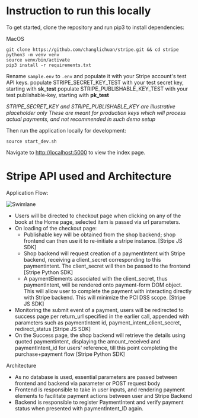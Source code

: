 # Instruction to run this locally
To get started, clone the repository and run pip3 to install dependencies:

MacOS

```
git clone https://github.com/changlichuan/stripe.git && cd stripe
python3 -m venv venv
source venv/bin/activate
pip3 install -r requirements.txt
```

Rename `sample.env` to `.env` and populate it with your Stripe account's test API keys.
populate STRIPE_SECRET_KEY_TEST with your test secret key, starting with **sk_test**
populate STRIPE_PUBLISHABLE_KEY_TEST with your test publishable-key, starting with **pk_test**

*STRIPE_SECRET_KEY and STRIPE_PUBLISHABLE_KEY are illustrative placeholder only*
*These are meant for production keys which will process actual payments, and not recommended in such demo setup*

Then run the application locally for development:
```
source start_dev.sh
```

Navigate to [http://localhost:5000](http://localhost:5000) to view the index page.


# Stripe API used and Architecture
Application Flow: 

![Swimlane](https://static.swimlanes.io/21cdd598f44d963658ab2d07e027078e.png)

- Users will be directed to checkout page when clicking on any of the book at the Home page, selected item is passed via url parameters.
- On loading of the checkout page: 
  - Publishable key will be obtained from the shop backend; shop frontend can then use it to re-initiate a stripe instance. [Stripe JS SDK]
  - Shop backend will request creation of a paymentIntent with Stripe backend, receiving a client_secret corresponding to this paymentintent. The client_secret will then be passed to the frontend [Stripe Python SDK]
  - A paymentElements associated with the client_secret, thus paymentIntent, will be rendered onto payment-form DOM object. This will allow user to complete the payment with interacting directly with Stripe backend. This will minimize the PCI DSS scope.  [Stripe JS SDK]
- Monitoring the submit event of a payment, users will be redirected to success page per return_url specified in the earlier call, appended with parameters such as paymentIntent id, payment_intent_client_secret, redirect_status [Stripe JS SDK]
- On the Success page, the shop backend will retrieve the details using quoted paymentintent, displaying the amount_received and paymentIntent_id for users' reference, till this point completing the purchase+payment flow [Stripe Python SDK]

Architecture
- As no database is used, essential parameters are passed between frontend and backend via parameter or POST request body
- Frontend is responsible to take in user inputs, and rendering payment elements to facilitate payment actions between user and Stripe Backend
- Backend is responsible to register PaymentIntent and verify payment status when presented with paymentIntent_ID again.



